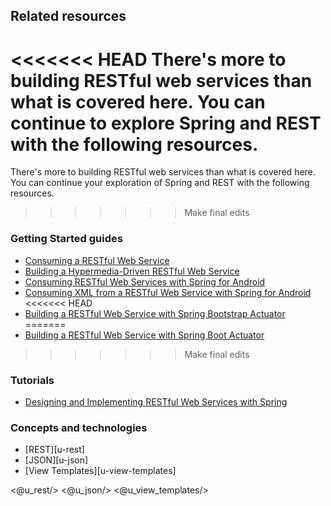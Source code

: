 ## Related resources

<<<<<<< HEAD
There's more to building RESTful web services than what is covered here. You can continue to explore Spring and REST with the following resources.
=======
There's more to building RESTful web services than what is covered here. You can continue your exploration of Spring and REST with the following resources.
>>>>>>> Make final edits

### Getting Started guides

* [Consuming a RESTful Web Service][gs-consuming-rest]
* [Building a Hypermedia-Driven RESTful Web Service][gs-rest-hateoas]
* [Consuming RESTful Web Services with Spring for Android][gs-consuming-rest-android]
* [Consuming XML from a RESTful Web Service with Spring for Android][gs-consuming-rest-xml-android]
<<<<<<< HEAD
* [Building a RESTful Web Service with Spring Bootstrap Actuator][gs-actuator-service]
=======
* [Building a RESTful Web Service with Spring Boot Actuator][gs-actuator-service]
>>>>>>> Make final edits

[gs-consuming-rest]: /guides/gs/consuming-rest/
[gs-consuming-rest-android]: /guides/gs/consuming-rest-android/
[gs-rest-hateoas]: /guides/gs/rest-hateoas/
[gs-consuming-rest-xml-android]: /guides/gs/consuming-rest-xml-android/
[gs-actuator-service]: /guides/gs/actuator-service/

### Tutorials

* [Designing and Implementing RESTful Web Services with Spring][tut-rest]

[tut-rest]: /guides/tutorials/rest

### Concepts and technologies

* [REST][u-rest]
* [JSON][u-json]
* [View Templates][u-view-templates]

<@u_rest/>
<@u_json/>
<@u_view_templates/>
